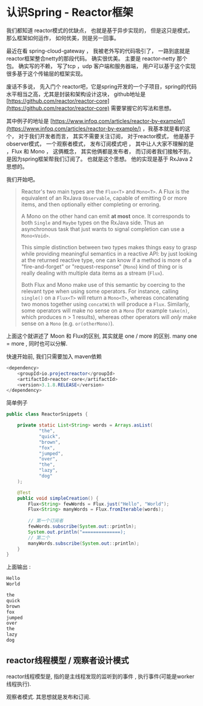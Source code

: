 # 认识Spring - Reactor框架

我们都知道 reactor模式的优缺点， 也就是基于异步实现的， 但是这只是模式， 那么框架如何运作， 如何优美，则是另一回事。 

最近在看 spring-cloud-gateway ， 我被老外写的代码吸引了， 一路到底就是 reactor框架整合netty的那段代码。 确实很优美。  主要是 reactor-netty 那个包。 确实写的不赖， 写了tcp ，udp 客户端和服务器端， 用户可以基于这个实现很多基于这个传输层的框架实现。



废话不多说， 先入门个 reactor吧，它是spring开发的一个子项目，spring的代码水平相当之高，尤其是封装和架构设计这块， github地址是 [https://github.com/reactor/reactor-core](https://github.com/reactor/reactor-core)   需要掌握它的写法和思想。



其中例子的地址是 [https://www.infoq.com/articles/reactor-by-example/](https://www.infoq.com/articles/reactor-by-example/)  ，我基本就是看的这个， 对于我们开发者而言， 其实不需要关注订阅， 对于reactor模式， 他是基于observer模式， 一个观察者模式， 发布订阅模式吧 ， 其中让人大家不理解的是 ，Flux 和 Mono ， 这俩概念， 其实他俩都是发布者， 而订阅者我们接触不到，是因为spring框架帮我们订阅了。 也就是这个思想。  他的实现是基于 RxJava 2思想的。

我们开始吧。 

>Reactor's two main types are the `Flux<T>` and `Mono<T>`. A Flux is the equivalent of an RxJava `Observable`, capable of emitting 0 or more items, and then optionally either completing or erroring.
>
>A Mono on the other hand can emit **at most** once. It corresponds to both `Single` and `Maybe` types on the RxJava side. Thus an asynchronous task that just wants to signal completion can use a `Mono<Void>`.
>
>This simple distinction between two types makes things easy to grasp while providing meaningful semantics in a reactive API: by just looking at the returned reactive type, one can know if a method is more of a "fire-and-forget" or "request-response" (`Mono`) kind of thing or is really dealing with multiple data items as a stream (`Flux`).
>
>Both Flux and Mono make use of this semantic by coercing to the relevant type when using some operators. For instance, calling `single()` on a `Flux<T>` will return a `Mono<T>`, whereas concatenating two monos together using `concatWith` will produce a `Flux`. Similarly, some operators will make no sense on a `Mono` (for example `take(n)`, which produces n > 1 results), whereas other operators will *only* make sense on a `Mono` (e.g. `or(otherMono)`).

上面这个就讲述了 Moon 和 Flux的区别, 其实就是 one / more 的区别. many one = more , 同时也可以分解. 



快速开始前, 我们只需要加入 maven依赖

```java
<dependency>
    <groupId>io.projectreactor</groupId>
    <artifactId>reactor-core</artifactId>
    <version>3.1.8.RELEASE</version>
</dependency>
```



简单例子

```java
public class ReactorSnippets {

    private static List<String> words = Arrays.asList(
            "the",
            "quick",
            "brown",
            "fox",
            "jumped",
            "over",
            "the",
            "lazy",
            "dog"
    );

    @Test
    public void simpleCreation() {
        Flux<String> fewWords = Flux.just("Hello", "World");
        Flux<String> manyWords = Flux.fromIterable(words);
	
        // 第一个订阅者
        fewWords.subscribe(System.out::println);
        System.out.println("==============);
        // 第二个                   
        manyWords.subscribe(System.out::println);
    }
}
```

上面输出 : 

```java
Hello
World

the
quick
brown
fox
jumped
over
the
lazy
dog
```





## reactor线程模型 / 观察者设计模式

reactor线程模型是, 指的是主线程发现的监听到的事件 , 执行事件(可能是worker线程执行). 



观察者模式. 其思想就是发布和订阅. 